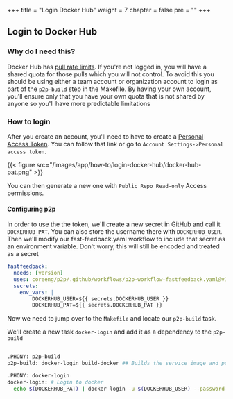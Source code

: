 +++
title = "Login Docker Hub"
weight = 7
chapter = false
pre = ""
+++


## Login to Docker Hub

### Why do I need this?

Docker Hub has [pull rate limits](https://docs.docker.com/docker-hub/download-rate-limit/). If you're not logged in, you will have a shared quota for those pulls which you will not control.
To avoid this you should be using either a team account or organization account to login as part of the `p2p-build` step in the Makefile.
By having your own account, you'll ensure only that you have your own quota that is not shared by anyone so you'll have more predictable limitations

### How to login

After you create an account, you'll need to have to create a [Personal Access Token](https://app.docker.com/settings/personal-access-tokens). You can follow that link or go to `Account Settings->Personal access token`.

{{< figure src="/images/app/how-to/login-docker-hub/docker-hub-pat.png" >}}

You can then generate a new one with `Public Repo Read-only` Access permissions.

#### Configuring p2p

In order to use the the token, we'll create a new secret in GitHub and call it `DOCKERHUB_PAT`. You can also store the username there with `DOCKERHUB_USER`.
Then we'll modify our fast-feedback.yaml workflow to include that secret as an environment variable. Don't worry, this will still be encoded and treated as a secret

```yaml
fastfeedback:
  needs: [version]
  uses: coreeng/p2p/.github/workflows/p2p-workflow-fastfeedback.yaml@v1
  secrets:
    env_vars: |
        DOCKERHUB_USER=${{ secrets.DOCKERHUB_USER }}
        DOCKERHUB_PAT=${{ secrets.DOCKERHUB_PAT }}
```

Now we need to jump over to the `Makefile` and locate our `p2p-build` task.

We'll create a new task `docker-login` and add it as a dependency to the `p2p-build`

```sh

.PHONY: p2p-build 
p2p-build: docker-login build-docker ## Builds the service image and pushes it to the registry

.PHONY: docker-login
docker-login: # Login to docker
  echo $(DOCKERHUB_PAT) | docker login -u $(DOCKERHUB_USER) --password-stdin

```
